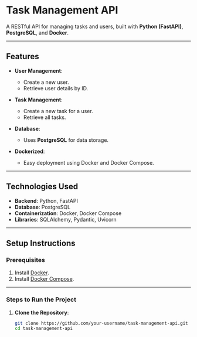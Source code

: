 # Task Management API

A RESTful API for managing tasks and users, built with **Python (FastAPI)**, **PostgreSQL**, and **Docker**.

---

## Features

- **User Management**:
  - Create a new user.
  - Retrieve user details by ID.

- **Task Management**:
  - Create a new task for a user.
  - Retrieve all tasks.

- **Database**:
  - Uses **PostgreSQL** for data storage.

- **Dockerized**:
  - Easy deployment using Docker and Docker Compose.

---

## Technologies Used

- **Backend**: Python, FastAPI
- **Database**: PostgreSQL
- **Containerization**: Docker, Docker Compose
- **Libraries**: SQLAlchemy, Pydantic, Uvicorn

---

## Setup Instructions

### Prerequisites

1. Install [Docker](https://docs.docker.com/get-docker/).
2. Install [Docker Compose](https://docs.docker.com/compose/install/).

---

### Steps to Run the Project

1. **Clone the Repository**:
   ```bash
   git clone https://github.com/your-username/task-management-api.git
   cd task-management-api

